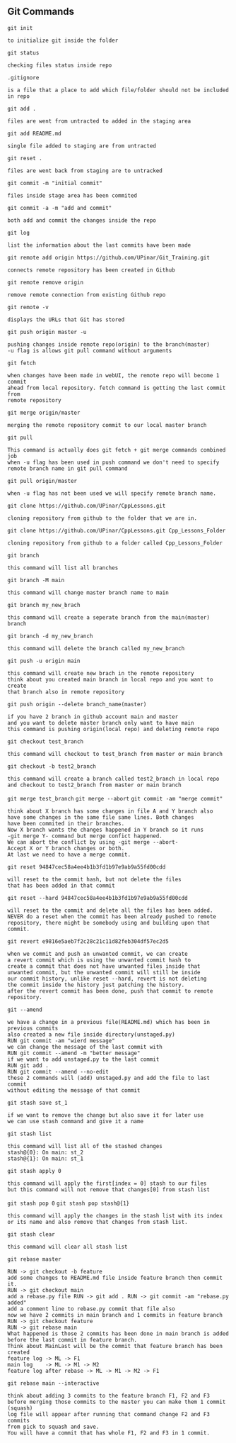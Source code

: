 Git Commands
-----------

`git init `

	to initialize git inside the folder 

`git status`

	checking files status inside repo

`.gitignore `

	is a file that a place to add which file/folder should not be included in repo

`git add .`

	files are went from untracted to added in the staging area

`git add README.md`

	single file added to staging are from untracted

`git reset .`

	files are went back from staging are to untracked

`git commit -m "initial commit"`

	files inside stage area has been commited

`git commit -a -m "add and commit"`

	both add and commit the changes inside the repo

`git log `

	list the information about the last commits have been made

`git remote add origin https://github.com/UPinar/Git_Training.git`

	connects remote repository has been created in Github

`git remote remove origin`

	remove remote connection from existing Github repo

`git remote -v`

	displays the URLs that Git has stored

`git push origin master -u`

	pushing changes inside remote repo(origin) to the branch(master)
	-u flag is allows git pull command without arguments

`git fetch`

	when changes have been made in webUI, the remote repo will become 1 commit 
 	ahead from local repository. fetch command is getting the last commit from 
  	remote repository

`git merge origin/master`

 	merging the remote repository commit to our local master branch 

`git pull`

 	This command is actually does git fetch + git merge commands combined job
  	when -u flag has been used in push command we don't need to specify 
   	remote branch name in git pull command

`git pull origin/master`

 	when -u flag has not been used we will specify remote branch name.
	
`git clone https://github.com/UPinar/CppLessons.git`

	cloning repository from github to the folder that we are in.

`git clone https://github.com/UPinar/CppLessons.git Cpp_Lessons_Folder`

	cloning repository from github to a folder called Cpp_Lessons_Folder

`git branch`

	this command will list all branches 

`git branch -M main`

	this command will change master branch name to main

`git branch my_new_brach`

	this command will create a seperate branch from the main(master) branch 

`git branch -d my_new_branch`

	this command will delete the branch called my_new_branch

`git push -u origin main`

	this command will create new brach in the remote repository 
	think about you created main branch in local repo and you want to create 
	that branch also in remote repository

`git push origin --delete branch_name(master)`

	if you have 2 branch in github account main and master
	and you want to delete master branch only want to have main
	this command is pushing origin(local repo) and deleting remote repo

`git checkout test_branch`

	this command will checkout to test_branch from master or main branch 

`git checkout -b test2_branch`

	this command will create a branch called test2_branch in local repo
	and checkout to test2_branch from master or main branch 

`git merge test_branch`
`git merge --abort`
`git commit -am "merge commit"`

	think about X branch has some changes in file A and Y branch also 
	have some changes in the same file same lines. Both changes 
	have been commited in their branches. 
	Now X branch wants the changes happened in Y branch so it runs
	-git merge Y- command but merge confict happened.
	We can abort the conflict by using -git merge --abort-
	Accept X or Y branch changes or both. 
	At last we need to have a merge commit.

`git reset 94847cec58a4ee4b1b3fd1b97e9ab9a55fd00cdd`
	
	will reset to the commit hash, but not delete the files
	that has been added in that commit
	
`git reset --hard 94847cec58a4ee4b1b3fd1b97e9ab9a55fd00cdd`

	will reset to the commit and delete all the files has been added.
	NEVER do a reset when the commit has been already pushed to remote
	repository, there might be somebody using and building upon that commit.

`git revert e9816e5aeb7f2c28c21c11d82feb304df57ec2d5`

	when we commit and push an unwanted commit, we can create 
	a revert commit which is using the unwanted commit hash to
	create a commit that does not have unwanted files inside that 
	unwanted commit, but the unwanted commit will still be inside
	our commit history, unlike reset --hard, revert is not deleting
	the commit inside the history just patching the history.
	after the revert commit has been done, push that commit to remote 
	repository.

`git --amend`

	we have a change in a previous file(README.md) which has been in previous commits 
	also created a new file inside directory(unstaged.py)
	RUN git commit -am "wierd message" 
	we can change the message of the last commit with
	RUN git commit --amend -m "better message"
	if we want to add unstaged.py to the last commit 
	RUN git add .
	RUN git commit --amend --no-edit
	these 2 commands will (add) unstaged.py and add the file to last commit
	without editing the message of that commit

`git stash save st_1`

	if we want to remove the change but also save it for later use 
	we can use stash command and give it a name 

`git stash list`

	this command will list all of the stashed changes 
	stash@{0}: On main: st_2
	stash@{1}: On main: st_1

`git stash apply 0`
	
	this command will apply the first[index = 0] stash to our files
	but this command will not remove that changes[0] from stash list 

`git stash pop 0`
`git stash pop stash@{1}`

	this command will apply the changes in the stash list with its index
	or its name and also remove that changes from stash list.

`git stash clear`

	this command will clear all stash list 

`git rebase master`

	RUN -> git checkout -b feature 
	add some changes to README.md file inside feature branch then commit it.
	RUN -> git checkout main
	add a rebase.py file RUN -> git add . RUN -> git commit -am "rebase.py added"
	add a comment line to rebase.py commit that file also
	now we have 2 commits in main branch and 1 commits in feature branch 
	RUN -> git checkout feature 
	RUN -> git rebase main
	What happened is those 2 commits has been done in main branch is added 
	before the last commit in feature branch.
	Think about MainLast will be the commit that feature branch has been created
	feature log -> ML -> F1
	main log 	-> ML -> M1 -> M2
	feature log after rebase -> ML -> M1 -> M2 -> F1

`git rebase main --interactive`

	think about adding 3 commits to the feature branch F1, F2 and F3
	before merging those commits to the master you can make them 1 commit
	(squash)
	log file will appear after running that command change F2 and F3 commits
	from pick to squash and save. 
	You will have a commit that has whole F1, F2 and F3 in 1 commit.
